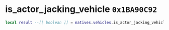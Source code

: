 # is_actor_jacking_vehicle `0x1BA90C92`

```lua
local result --[[ boolean ]] = natives.vehicles.is_actor_jacking_vehicle(_actor --[[ integer ]])
```